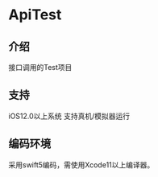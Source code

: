 ApiTest
=======================
## 介绍
接口调用的Test项目

## 支持
iOS12.0以上系统
支持真机/模拟器运行

## 编码环境
采用swift5编码，需使用Xcode11以上编译器。
